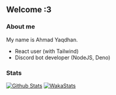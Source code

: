 ## Welcome :3

### About me
My name is Ahmad Yaqdhan.

- React user (with Tailwind)
- Discord bot developer (NodeJS, Deno)

### Stats
[![Github Stats](https://github-readme-stats.vercel.app/api?username=Mednoob&show_icons=true&theme=dark)](https://github.com/Mednoob)
[![WakaStats](https://github-readme-stats.vercel.app/api/wakatime?username=Mednoob&layout=compact)](https://wakatime.com/@Mednoob)
